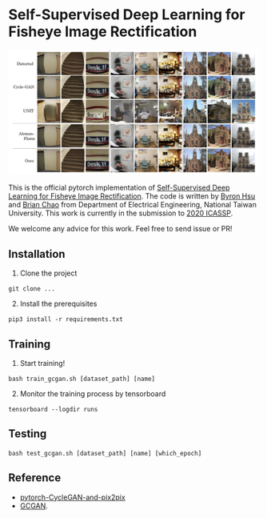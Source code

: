 # Self-Supervised Deep Learning for Fisheye Image Rectification

<img src="./assets/results.png">

This is the official pytorch implementation of [Self-Supervised Deep Learning for Fisheye Image Rectification](). The code is written by [Byron Hsu](https://github.com/ByronHsu) and [Brian Chao](https://github.com/Mckinsey666) from Department of Electrical Engineering, National Taiwan University. This work is currently in the submission to [2020 ICASSP](https://2020.ieeeicassp.org/). 

We welcome any advice for this work. Feel free to send issue or PR!

## Installation
1. Clone the project
```
git clone ...
```
2. Install the prerequisites
```
pip3 install -r requirements.txt
```

## Training
1. Start training!
```
bash train_gcgan.sh [dataset_path] [name]
```
2. Monitor the training process by tensorboard
```
tensorboard --logdir runs
```
## Testing
```
bash test_gcgan.sh [dataset_path] [name] [which_epoch]
```
## Reference
- [pytorch-CycleGAN-and-pix2pix](https://github.com/junyanz/pytorch-CycleGAN-and-pix2pix)
- [GCGAN](https://github.com/hufu6371/GcGAN). 
